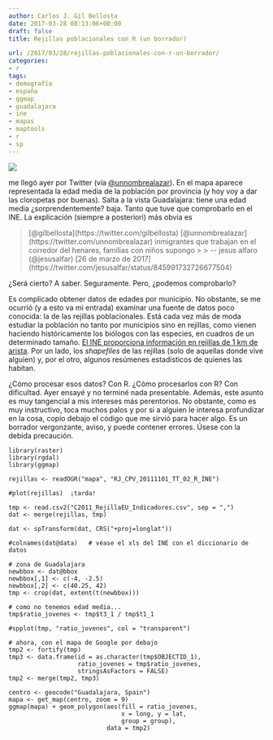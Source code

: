 ```yaml
---
author: Carlos J. Gil Bellosta
date: 2017-03-28 08:13:06+00:00
draft: false
title: Rejillas poblacionales con R (un borrador)

url: /2017/03/28/rejillas-poblacionales-con-r-un-borrador/
categories:
- r
tags:
- demografía
- españa
- ggmap
- guadalajara
- ine
- mapas
- maptools
- r
- sp
---
```


![](/wp-uploads/2017/03/C719aiTXkAAzFqX.jpg)


me llegó ayer por Twitter (vía [@unnombrealazar](https://twitter.com/unnombrealazar)). En el mapa aparece representada la edad media de la población por provincia (y hoy voy a dar las cloropetas por buenas). Salta a la vista Guadalajara: tiene una edad media ¿sorprendentemente? baja. Tanto que tuve que comprobarlo en el INE. La explicación (siempre a posteriori) más obvia es



<blockquote>[@gilbellosta](https://twitter.com/gilbellosta) [@unnombrealazar](https://twitter.com/unnombrealazar) inmigrantes que trabajan en el corredor del henares, familias con niños supongo
>
> -- jesus alfaro (@jesusalfar) [26 de marzo de 2017](https://twitter.com/jesusalfar/status/845991732726677504)</blockquote>




¿Será cierto? A saber. Seguramente. Pero, ¿podemos comprobarlo?

Es complicado obtener datos de edades por municipio. No obstante, se me ocurrió (y a esto va mi entrada) examinar una fuente de datos poco conocida: la de las rejillas poblacionales. Está cada vez más de moda estudiar la población no tanto por municipios sino en rejillas, como vienen haciendo históricamente los biólogos con las especies, en cuadros de un determinado tamaño. [El INE proporciona información en rejillas de 1 km de arista](http://www.ine.es/censos2011_datos/cen11_datos_resultados_rejillas.htm). Por un lado, los _shapefiles_ de las rejillas (solo de aquellas donde vive alguien) y, por el otro, algunos resúmenes estadísticos de quienes las habitan.

¿Cómo procesar esos datos? Con R. ¿Cómo procesarlos con R? Con dificultad. Ayer ensayé y no terminé nada presentable. Además, este asunto es muy tangencial a mis intereses más perentorios. No obstante, como es muy instructivo, toca muchos palos y por si a alguien le interesa profundizar en la cosa, copio debajo el código que me sirvió para hacer algo. Es un borrador vergonzante, aviso, y puede contener errores. Úsese con la debida precaución.




    library(raster)
    library(rgdal)
    library(ggmap)

    rejillas <- readOGR("mapa", "RJ_CPV_20111101_TT_02_R_INE")

    #plot(rejillas)  ¡tarda!

    tmp <- read.csv2("C2011_RejillaEU_Indicadores.csv", sep = ",")
    dat <- merge(rejillas, tmp)

    dat <- spTransform(dat, CRS("+proj=longlat"))

    #colnames(dat@data)   # véase el xls del INE con el diccionario de datos

    # zona de Guadalajara
    newbbox <- dat@bbox
    newbbox[,1] <- c(-4, -2.5)
    newbbox[,2] <- c(40.25, 42)
    tmp <- crop(dat, extent(t(newbbox)))

    # como no tenemos edad media...
    tmp$ratio_jovenes <- tmp$t3_1 / tmp$t1_1

    #spplot(tmp, "ratio_jovenes", col = "transparent")

    # ahora, con el mapa de Google por debajo
    tmp2 <- fortify(tmp)
    tmp3 <- data.frame(id = as.character(tmp$OBJECTID_1),
                       ratio_jovenes = tmp$ratio_jovenes,
                       stringsAsFactors = FALSE)
    tmp2 <- merge(tmp2, tmp3)

    centro <- geocode("Guadalajara, Spain")
    mapa <- get_map(centro, zoom = 9)
    ggmap(mapa) + geom_polygon(aes(fill = ratio_jovenes,
                                   x = long, y = lat,
                                   group = group),
                               data = tmp2)








